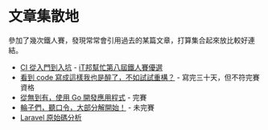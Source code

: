 # 文章集散地

參加了幾次鐵人賽，發現常常會引用過去的某篇文章，打算集合起來放比較好連結。

* [CI 從入門到入坑](/ironman-intro-of-ci/README.md) - [iT邦幫忙第八屆鐵人賽優選](https://ithelp.ithome.com.tw/ironman/winner-list)
* [看到 code 寫成這樣我也是醉了，不如試試重構？](/ironman-refactoring-30-days/README.md) - 寫完三十天，但不符完賽資格
* [從無到有，使用 Go 開發應用程式](/ironman-start-golang-30-days/README.md) - 完賽
* [輪子們，聽口令，大部分解開始！](/ironman-decompose-wheels/README.md) - 未完賽
* [Laravel 原始碼分析](/ironman-analyze-laravel/README.md)
